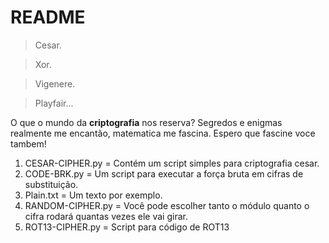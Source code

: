 # README

>Cesar. 

>Xor. 

>Vigenere.

>Playfair... 

O que o mundo da **criptografia** nos reserva? 
Segredos e enigmas realmente me encantão, matematica me fascina.
Espero que fascine voce tambem!

1. CESAR-CIPHER.py = Contém um script simples para criptografia cesar.
2. CODE-BRK.py = Um script para executar a força bruta em cifras de substituição.
3. Plain.txt = Um texto por exemplo.
4. RANDOM-CIPHER.py = Você pode escolher tanto o módulo quanto o cifra rodará quantas vezes ele vai girar.
5. ROT13-CIPHER.py = Script para código de ROT13

